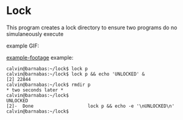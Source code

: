 Lock
====

This program creates a lock directory to ensure two programs do no simulaneously execute

example GIF:

[example-footage](https://github.com/mutantturkey/lock/raw/master/lock.gif)
example:

    calvin@barnabas:~/lock$ lock p
    calvin@barnabas:~/lock$ lock p && echo 'UNLOCKED' &
    [2] 22844
    calvin@barnabas:~/lock$ rmdir p
    * two seconds later *
    calvin@barnabas:~/lock$ 
    UNLOCKED
    [2]-  Done                    lock p && echo -e '\nUNLOCKED\n'
    calvin@barnabas:~/lock$ 
